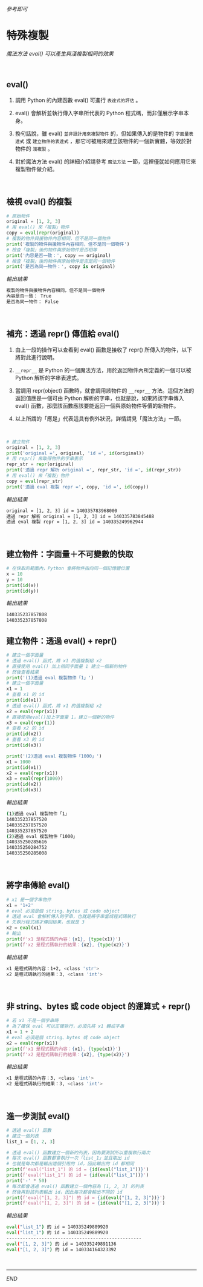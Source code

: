 _參考即可_

# 特殊複製

_魔法方法 eval() 可以產生與淺複製相同的效果_

<br>

##  eval()

1. 調用 Python 的內建函數 eval() 可進行 `表達式的評估` 。

2. eval() 會解析並執行傳入字串所代表的 Python 程式碼，而非僅展示字串本身。

3. 換句話說，雖 eval() `並非設計用來複製物件` 的，但如果傳入的是物件的 `字面量表達式` 或 `建立物件的表達式` ，那它可被用來建立該物件的一個新實體，等效於對物件的 `淺複製` 。

4. 對於魔法方法 eval() 的詳細介紹請參考 `魔法方法` 一節，這裡僅就如何應用它來複製物件做介紹。

<br>


## 檢視 eval() 的複製

```python
# 原始物件
original = [1, 2, 3]
# 用 eval() 來「複製」物件
copy = eval(repr(original))
# 複製的物件與援物件內容相同，但不是同一個物件
print('複製的物件與援物件內容相同，但不是同一個物件')
# 檢查「複製」後的物件與原始物件是否相等
print('內容是否一致：', copy == original)
# 檢查「複製」後的物件與原始物件是否是同一個物件
print('是否為同一物件：', copy is original)
```
_輸出結果_
```bash
複製的物件與援物件內容相同，但不是同一個物件
內容是否一致： True
是否為同一物件： False
```

<br>



## 補充：透過 repr() 傳值給 eval()

1. 由上一段的操作可以查看到 eval() 函數是接收了 repr() 所傳入的物件，以下將對此進行說明。

2. `__repr__` 是 Python 的一個魔法方法，用於返回物件內所定義的一個可以被 Python 解析的字串表達式。

3. 當調用 repr(object) 函數時，就會調用該物件的 `__repr__` 方法。這個方法的返回值應是一個可由 Python 解析的字串，也就是說，如果將該字串傳入 eval() 函數，那麼該函數應該要能返回一個與原始物件等價的新物件。

4. 以上所謂的「應是」代表這具有例外狀況，詳情請見「魔法方法」一節。

<br>

```python
# 建立物件
original = [1, 2, 3]
print('original =', original, 'id =', id(original))
# 用 repr() 來取得物件的字串表示
repr_str = repr(original)
print('透過 repr 解析 original =', repr_str, 'id =', id(repr_str))
# 用 eval() 來「複製」物件
copy = eval(repr_str)
print('透過 eval 複製 repr =', copy, 'id =', id(copy))
```
*輸出結果*
```bash
original = [1, 2, 3] id = 140335783968000
透過 repr 解析 original = [1, 2, 3] id = 140335783845488
透過 eval 複製 repr = [1, 2, 3] id = 140335249962944
```


<br>


## 建立物件：字面量＋不可變數的快取


```python
# 在快取的範圍內，Python 會將物件指向同一個記憶體位置
x = 10
y = 10
print(id(x))
print(id(y))
```
*輸出結果*
```bash
140335237857808
140335237857808
```

## 建立物件：透過 eval() + repr()


```python
# 建立一個字面量 
# 透過 eval() 函式，將 x1 的值複製給 x2
# 直接使用 eval() 加上相同字面量 1 建立一個新的物件
# 然後查看結果
print('(1)透過 eval 複製物件「1」')
# 建立一個字面量
x1 = 1
# 查看 x1 的 id
print(id(x1))
# 透過 eval() 函式，將 x1 的值複製給 x2
x2 = eval(repr(x1))
# 直接使用eval()加上字面量 1，建立一個新的物件
x3 = eval(repr(1))
# 查看 x2 的 id
print(id(x2))
# 查看 x3 的 id
print(id(x3))

print('(2)透過 eval 複製物件「1000」')
x1 = 1000
print(id(x1))
x2 = eval(repr(x1))
x3 = eval(repr(1000))
print(id(x2))
print(id(x3))
```
*輸出結果*
```bash
(1)透過 eval 複製物件「1」
140335237857520
140335237857520
140335237857520
(2)透過 eval 複製物件「1000」
140335250285616
140335250284752
140335250285008
```

<br>

## 將字串傳給 eval()


```python
# x1 是一個字串物件
x1 = '1+2'
# eval 必須是個 string、bytes 或 code object
# 透過 eval 會解析傳入的字串，也就是將字串當成程式碼執行
# 先執行程式碼才傳回結果，也就是 3
x2 = eval(x1)
# 輸出
print(f'x1 是程式碼的內容：{x1}, {type(x1)}') 
print(f'x2 是程式碼執行的結果：{x2}, {type(x2)}') 
```
*輸出結果*
```bash
x1 是程式碼的內容：1+2, <class 'str'>
x2 是程式碼執行的結果：3, <class 'int'>
```

<br>

## 非 string、bytes 或 code object 的運算式 + repr()


```python
# 若 x1 不是一個字串時
# 為了確保 eval 可以正確執行，必須先將 x1 轉成字串
x1 = 1 + 2
# eval 必須是個 string、bytes 或 code object
x2 = eval(repr(x1))
print(f'x1 是程式碼的內容：{x1}, {type(x1)}') 
print(f'x2 是程式碼執行的結果：{x2}, {type(x2)}') 
```
*輸出結果*
```bash
x1 是程式碼的內容：3, <class 'int'>
x2 是程式碼執行的結果：3, <class 'int'>
```


<br>

## 進一步測試 eval()


```python
# 透過 eval() 函數
# 建立一個列表
list_1 = [1, 2, 3]

# 透過 eval() 函數建立一個新的列表，因為要測試所以重複執行兩次
# 每次 eval() 函數都會執行一次「list_1」並且取出 id
# 也就是每次都是輸出這個引用的 id，因此輸出的 id 都相同
print(f'eval("list_1") 的 id = {id(eval("list_1"))}')
print(f'eval("list_1") 的 id = {id(eval("list_1"))}')
print('-' * 50)
# 每次都會透過 eval() 函數建立一個內容為 [1, 2, 3] 的列表
# 然後再對該列表輸出 id，因此每次都會輸出不同的 id
print(f'eval("[1, 2, 3]") 的 id = {id(eval("[1, 2, 3]"))}')
print(f'eval("[1, 2, 3]") 的 id = {id(eval("[1, 2, 3]"))}')
```
*輸出結果*
```bash
eval("list_1") 的 id = 140335249889920
eval("list_1") 的 id = 140335249889920
--------------------------------------------------
eval("[1, 2, 3]") 的 id = 140335249891136
eval("[1, 2, 3]") 的 id = 140334164323392
```

<br>

---

_END_
